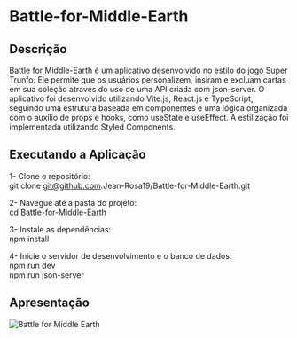 # Battle-for-Middle-Earth

## Descrição
Battle for Middle-Earth é um aplicativo desenvolvido no estilo do jogo Super Trunfo. Ele permite que os usuários personalizem, insiram e excluam cartas em sua coleção através do uso de uma API criada com json-server. O aplicativo foi desenvolvido utilizando Vite.js, React.js e TypeScript, seguindo uma estrutura baseada em componentes e uma lógica organizada com o auxílio de props e hooks, como useState e useEffect. A estilização foi implementada utilizando Styled Components.

## Executando a Aplicação

1- Clone o repositório: <br>
   git clone git@github.com:Jean-Rosa19/Battle-for-Middle-Earth.git
  
2- Navegue até a pasta do projeto: <br>
   cd Battle-for-Middle-Earth
   
3- Instale as dependências: <br>
   npm install
   
4- Inicie o servidor de desenvolvimento e o banco de dados: <br>
   npm run dev <br>
   npm run json-server

## Apresentação 
![Battle for Middle Earth](https://media.giphy.com/media/ONfALzZE7XKmqnUqdO/giphy.gif)
